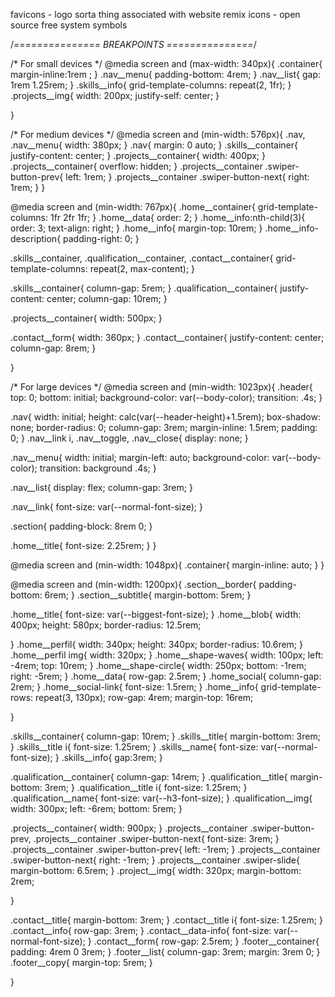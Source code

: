 favicons - logo sorta thing associated with website
remix icons - open source free system symbols 



/*=============== BREAKPOINTS ===============*/

/* For small devices */
@media screen and (max-width: 340px){
  .container{
    margin-inline:1rem ;
  }
  .nav__menu{
    padding-bottom: 4rem;
  }
  .nav__list{
    gap: 1rem 1.25rem;
  }
  .skills__info{
    grid-template-columns: repeat(2, 1fr);
  }
  .projects__img{
    width: 200px;
    justify-self: center;
  }

} 

/* For medium devices */
@media screen and (min-width: 576px){
  .nav,
  .nav__menu{
    width: 380px;
  }
  .nav{
    margin: 0 auto;
  }
  .skills__container{
    justify-content: center;
  }
  .projects__container{
    width: 400px;
  }
  .projects__container{
    overflow: hidden;
  }
  .projects__container .swiper-button-prev{
    left: 1rem;
  }
  .projects__container .swiper-button-next{
    right: 1rem;
  }
}

@media screen and (min-width: 767px){
  .home__container{
    grid-template-columns: 1fr 2fr 1fr;
  }
  .home__data{
    order: 2;
  }
  .home__info:nth-child(3){
    order: 3;
    text-align: right;
  }
  .home__info{
    margin-top: 10rem;
  }
  .home__info-description{
    padding-right: 0;
  }

  .skills__container, .qualification__container, .contact__container{
    grid-template-columns: repeat(2, max-content);
  }
  
  .skills__container{
    column-gap: 5rem;
  }
  .qualification__container{
    justify-content: center;
    column-gap: 10rem;
  }

  .projects__container{
    width: 500px; 
  }

  .contact__form{
    width: 360px;
  }
  .contact__container{
    justify-content: center;
    column-gap: 8rem;
  }



}


/* For large devices */
@media screen and (min-width: 1023px){
  .header{
    top: 0;
    bottom: initial;
    background-color: var(--body-color);
    transition: .4s;
  }

  .nav{
    width: initial;
    height: calc(var(--header-height)+1.5rem);
    box-shadow: none;
    border-radius: 0;
    column-gap: 3rem;
    margin-inline: 1.5rem;
    padding: 0;
  }
  .nav__link i, .nav__toggle, .nav__close{
    display: none;
  }

  .nav__menu{
    width: initial;
    margin-left: auto;
    background-color: var(--body-color);
    transition: background .4s;
  }

  .nav__list{
    display: flex;
    column-gap: 3rem;
  }

  .nav__link{
    font-size: var(--normal-font-size);
  }

  .section{
    padding-block: 8rem 0;
  }

  .home__title{
    font-size: 2.25rem;
  }
}

@media screen and (min-width: 1048px){
  .container{
    margin-inline: auto;
  }
}

@media screen and (min-width: 1200px){
  .section__border{
    padding-bottom: 6rem;
  }
  .section__subtitle{
    margin-bottom: 5rem;
  }

  .home__title{
    font-size: var(--biggest-font-size);
  }
  .home__blob{
    width: 400px;
    height: 580px;
    border-radius: 12.5rem;

  }
  .home__perfil{
    width: 340px;
    height: 340px;
    border-radius: 10.6rem;
  }
  .home__perfil img{
    width: 320px;
  }
  .home__shape-waves{
    width: 100px;
    left: -4rem;
    top: 10rem;
  }
  .home__shape-circle{
    width: 250px;
    bottom: -1rem;
    right: -5rem;
  }
  .home__data{
    row-gap: 2.5rem;
  }
  .home_social{
    column-gap: 2rem;
  }
  .home__social-link{
    font-size: 1.5rem;
  }
  .home__info{
    grid-template-rows: repeat(3, 130px);
    row-gap: 4rem;
    margin-top: 16rem;

  }

  .skills__container{
    column-gap: 10rem;
  }
  .skills__title{
    margin-bottom: 3rem;
  }
  .skills__title i{
    font-size: 1.25rem;
  }
  .skills__name{
    font-size: var(--normal-font-size);
  }
  .skills__info{
    gap:3rem;
  }


  .qualification__container{
    column-gap: 14rem;
  }
  .qualification__title{
    margin-bottom: 3rem;
  }
  .qualification__title i{
    font-size: 1.25rem;
  }
  .qualification__name{
    font-size: var(--h3-font-size);
  }
  .qualification__img{
    width: 300px;
    left: -6rem;
    bottom: 5rem;
  }

  .projects__container{
    width: 900px;
  }
  .projects__container .swiper-button-prev,
  .projects__container .swiper-button-next{
    font-size: 3rem;
  }
  .projects__container .swiper-button-prev{
    left: -1rem;
  }
  .projects__container .swiper-button-next{
    right: -1rem;
  }
  .projects__container .swiper-slide{
    margin-bottom: 6.5rem;
  }
  .project__img{
    width: 320px;
    margin-bottom: 2rem;

  }
  


  .contact__title{
    margin-bottom: 3rem;
  }
  .contact__title i{
    font-size: 1.25rem;
  }
  .contact__info{
    row-gap: 3rem;
  }
  .contact__data-info{
    font-size: var(--normal-font-size);
  }
  .contact__form{
    row-gap: 2.5rem;
  }
  .footer__container{
    padding: 4rem 0 3rem;
  }
  .footer__list{
    column-gap: 3rem;
    margin: 3rem 0;
  }
  .footer__copy{
    margin-top: 5rem;
  }










}